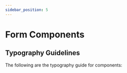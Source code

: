 ```yaml
---
sidebar_position: 5
---
```


# Form Components

## Typography Guidelines

The following are the typography guide for components:

